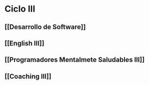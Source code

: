 # Ciclo III
## [[Desarrollo de Software]]
## [[English III]]
## [[Programadores Mentalmete Saludables III]]
## [[Coaching III]]